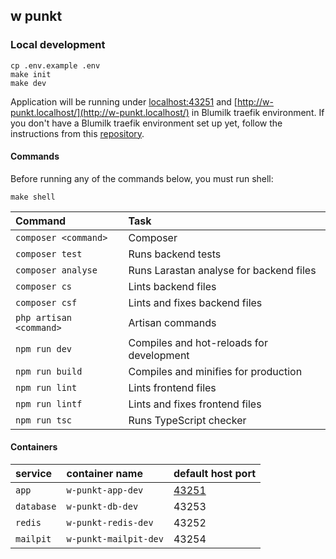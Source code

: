 ## w punkt

### Local development
```
cp .env.example .env
make init
make dev
```
Application will be running under [localhost:43251](localhost:43251) and [http://w-punkt.localhost/](http://w-punkt.localhost/) in Blumilk traefik environment. If you don't have a Blumilk traefik environment set up yet, follow the instructions from this [repository](https://github.com/blumilksoftware/environment).

#### Commands
Before running any of the commands below, you must run shell:
```
make shell
```

| Command                 | Task                                        |
|:------------------------|:--------------------------------------------|
| `composer <command>`    | Composer                                    |
| `composer test`         | Runs backend tests                          |
| `composer analyse`      | Runs Larastan analyse for backend files     |
| `composer cs`           | Lints backend files                         |
| `composer csf`          | Lints and fixes backend files               |
| `php artisan <command>` | Artisan commands                            |
| `npm run dev`           | Compiles and hot-reloads for development    |
| `npm run build`         | Compiles and minifies for production        |
| `npm run lint`          | Lints frontend files                        |
| `npm run lintf`         | Lints and fixes frontend files              |
| `npm run tsc`           | Runs TypeScript checker                     |


#### Containers

| service    | container name        | default host port               |
|:-----------|:----------------------|:--------------------------------|
| `app`      | `w-punkt-app-dev`     | [43251](http://localhost:43251) |
| `database` | `w-punkt-db-dev`      | 43253                           |
| `redis`    | `w-punkt-redis-dev`   | 43252                           |
| `mailpit`  | `w-punkt-mailpit-dev`        | 43254                           |
